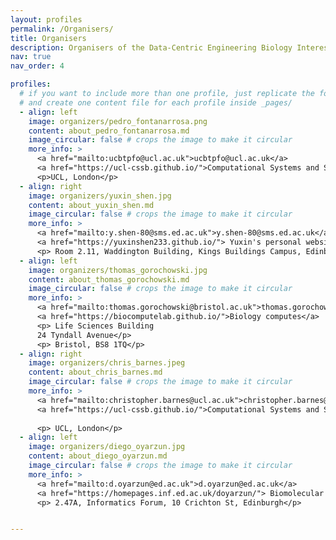 ```yaml
---
layout: profiles
permalink: /Organisers/
title: Organisers
description: Organisers of the Data-Centric Engineering Biology Interest Group
nav: true
nav_order: 4

profiles:
  # if you want to include more than one profile, just replicate the following block
  # and create one content file for each profile inside _pages/
  - align: left
    image: organizers/pedro_fontanarrosa.png
    content: about_pedro_fontanarrosa.md
    image_circular: false # crops the image to make it circular
    more_info: >
      <a href="mailto:ucbtpfo@ucl.ac.uk">ucbtpfo@ucl.ac.uk</a>
      <a href="https://ucl-cssb.github.io/">Computational Systems and Synthetic Biology Research Group</a>
      <p>UCL, London</p>
  - align: right
    image: organizers/yuxin_shen.jpg
    content: about_yuxin_shen.md
    image_circular: false # crops the image to make it circular
    more_info: >
      <a href="mailto:y.shen-80@sms.ed.ac.uk">y.shen-80@sms.ed.ac.uk</a>
      <a href="https://yuxinshen233.github.io/"> Yuxin's personal website </a>
      <p> Room 2.11, Waddington Building, Kings Buildings Campus, Edinburgh</p>
  - align: left
    image: organizers/thomas_gorochowski.jpg
    content: about_thomas_gorochowski.md
    image_circular: false # crops the image to make it circular
    more_info: >
      <a href="mailto:thomas.gorochowski@bristol.ac.uk">thomas.gorochowski@bristol.ac.uk</a>
      <a href="https://biocomputelab.github.io/">Biology computes</a>
      <p> Life Sciences Building
      24 Tyndall Avenue</p>
      <p> Bristol, BS8 1TQ</p>
  - align: right
    image: organizers/chris_barnes.jpeg
    content: about_chris_barnes.md
    image_circular: false # crops the image to make it circular
    more_info: >
      <a href="mailto:christopher.barnes@ucl.ac.uk">christopher.barnes@ucl.ac.uk</a>
      <a href="https://ucl-cssb.github.io/">Computational Systems and Synthetic Biology Research Group</a>
      
      <p> UCL, London</p>
  - align: left
    image: organizers/diego_oyarzun.jpg
    content: about_diego_oyarzun.md
    image_circular: false # crops the image to make it circular
    more_info: >
      <a href="mailto:d.oyarzun@ed.ac.uk">d.oyarzun@ed.ac.uk</a>
      <a href="https://homepages.inf.ed.ac.uk/doyarzun/"> Biomolecular control group </a>
      <p> 2.47A, Informatics Forum, 10 Crichton St, Edinburgh</p>


---
```

